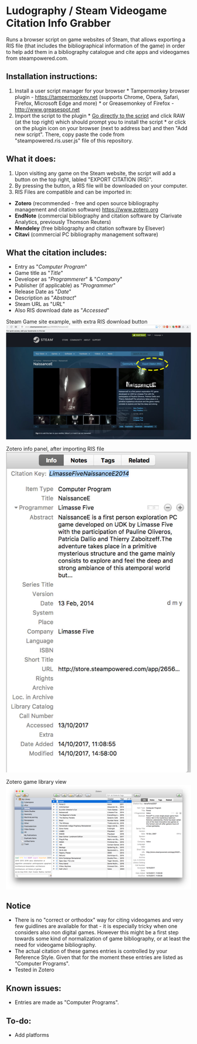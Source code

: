 # Ludography / Steam Videogame Citation Info Grabber
Runs a browser script on game websites of Steam, that allows exporting a RIS file (that includes the bibliographical information of the game) in order to help add them in a bibliography catalogue and cite apps and videogames from steampowered.com.

## Installation instructions: 
  1. Install a user script manager for your browser 
    * Tampermonkey browser plugin - https://tampermonkey.net (supports Chrome, Opera, Safari, Firefox, Microsoft Edge and more) 
    * or Greasemonkey of Firefox - http://www.greasespot.net
  2. Import the script to the plugin
    * [Go directly to the script](steampowered.ris.user.js) and click RAW (at the top right) which should prompt you to install the script 
    * or click on the plugin icon on your browser (next to address bar) and then "Add new script". There, copy paste the code from "steampowered.ris.user.js" file of this repository.
    
## What it does: 
1. Upon visiting any game on the Steam website, the script will add a button on the top right, labled "EXPORT CITATION (RIS)". 
2. By pressing the button, a RIS file will be downloaded on your computer. 
3. RIS Files are compatible and can be imported in:
  * **Zotero** (recommended - free and open source bibliography management and citation software) https://www.zotero.org
  * **EndNote** (commercial bibliography and citation software by Clarivate Analytics, previously Thomson Reuters) 
  * **Mendeley** (free bibliography and citation software by Elsever) 
  * **Citavi** (commercial PC bibliography management software) 

## What the citation includes: 
  * Entry as "_Computer Program_"
  * Game title as "_Title_" 
  * Developer as "_Programmerer_" & "_Company_" 
  * Publisher (if applicable) as "_Programmer_" 
  * Release Date as "_Date_" 
  * Description as "_Abstract_"
  * Steam URL as "_URL_"
  * Also RIS download date as "_Accessed_" 
  
  
 Steam Game site example, with extra RIS download button
  ![Steam Game site example, with extra RIS download button](README_images/naissance_steam_s.jpg)
 
 Zotero info panel, after importing RIS file
  ![Steam Game site example, with extra RIS download button](README_images/naissance_zotero.jpg)
  
 Zotero game library view
  ![Zotero game library view](README_images/zotero_game_library.png)
  
## Notice 
* There is no "correct or orthodox" way for citing videogames and very few guidlines are available for that - it is especially tricky when one considers also non digital games. However this might be a first step towards some kind of normalization of game bibliography, or at least the need for videogame bibliography. 
* The actual citation of these games entries is controlled by your Reference Style. Given that for the moment these entries are listed as "Computer Programs".
* Tested in Zotero

## Known issues:
  * Entries are made as "Computer Programs". 
## To-do:
  * Add platforms
